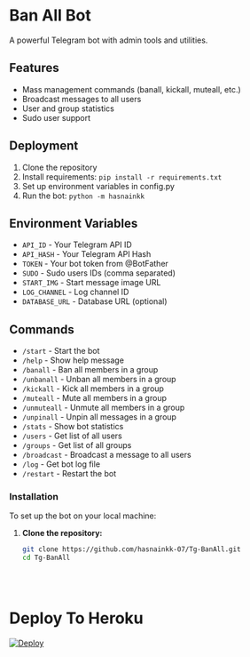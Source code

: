 # Ban All Bot

A powerful Telegram bot with admin tools and utilities.

## Features

- Mass management commands (banall, kickall, muteall, etc.)
- Broadcast messages to all users
- User and group statistics
- Sudo user support

## Deployment

1. Clone the repository
2. Install requirements: `pip install -r requirements.txt`
3. Set up environment variables in config.py
4. Run the bot: `python -m hasnainkk`

## Environment Variables

- `API_ID` - Your Telegram API ID
- `API_HASH` - Your Telegram API Hash
- `TOKEN` - Your bot token from @BotFather
- `SUDO` - Sudo users IDs (comma separated)
- `START_IMG` - Start message image URL
- `LOG_CHANNEL` - Log channel ID
- `DATABASE_URL` - Database URL (optional)

## Commands

- `/start` - Start the bot
- `/help` - Show help message
- `/banall` - Ban all members in a group
- `/unbanall` - Unban all members in a group
- `/kickall` - Kick all members in a group
- `/muteall` - Mute all members in a group
- `/unmuteall` - Unmute all members in a group
- `/unpinall` - Unpin all messages in a group
- `/stats` - Show bot statistics
- `/users` - Get list of all users
- `/groups` - Get list of all groups
- `/broadcast` - Broadcast a message to all users
- `/log` - Get bot log file
- `/restart` - Restart the bot

### Installation

To set up the bot on your local machine:

1. **Clone the repository:**
   ```bash
   git clone https://github.com/hasnainkk-07/Tg-BanAll.git
   cd Tg-BanAll




<img src="https://camo.githubusercontent.com/82291b0fe831bfc6781e07fc5090cbd0a8b912bb8b8d4fec0696c881834f81ac/68747470733a2f2f70726f626f742e6d656469612f394575424971676170492e676966" width="800" height="3">



# Deploy To Heroku 
[![Deploy](https://www.herokucdn.com/deploy/button.svg)](https://dashboard.heroku.com/new?template=https://github.com/hasnainkk-07/Tg-BanAll)
